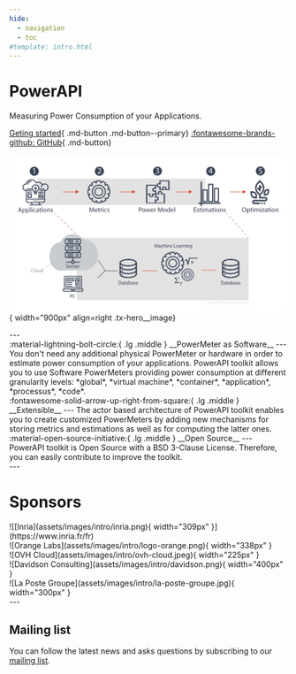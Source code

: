 ```yaml
---
hide:
  - navigation
  - toc
#template: intro.html
---
```


<div class="tx-hero markdown" markdown>

  <div class="tx-hero__content" markdown>

# PowerAPI

Measuring Power Consumption of your Applications.

[Geting started](getting_started){ .md-button .md-button--primary}
[:fontawesome-brands-github: GitHub](https://github.com/powerapi-ng/){ .md-button}  

  </div>

![PowerAPI Overview](assets/images/intro/overview.png){ width="900px" align=right .tx-hero__image}

</div>
---

<!-- div class="grid cards" markdown-->

<div class="grid-container" markdown>
  <div class="grid-item card container" markdown>
:material-lightning-bolt-circle:{ .lg .middle } __PowerMeter as Software__
---
 You don't need any additional physical PowerMeter or hardware in order to estimate power consumption of your applications.
 PowerAPI toolkit allows you to use Software PowerMeters providing power consumption at different granularity levels: *global*, *virtual machine*, *container*, *application*, *processus*, *code*.
  </div>
  <div class="grid-item card container" markdown>
:fontawesome-solid-arrow-up-right-from-square:{ .lg .middle } __Extensible__
---
The actor based architecture of PowerAPI toolkit enables you to create customized PowerMeters by adding new mechanisms for storing metrics and estimations as well as for computing the latter ones.
  </div>
  <div class="grid-item card container" markdown>
:material-open-source-initiative:{ .lg .middle } __Open Source__
---
PowerAPI toolkit is Open Source with a BSD 3-Clause License.
Therefore, you can easily contribute to improve the toolkit.
  </div>
</div>
---

# Sponsors

<div class="sponsors" markdown>
  <div class="sponsor" markdown>  
![[Inria](assets/images/intro/inria.png){ width="309px" }](https://www.inria.fr/fr)
  </div>
  <div class="sponsor" markdown>  
![Orange Labs](assets/images/intro/logo-orange.png){ width="338px" }
  </div>
  <div class="sponsor" markdown>  
![OVH Cloud](assets/images/intro/ovh-cloud.jpeg){ width="225px" }
  </div>
</div>
<div class="sponsors" markdown>
  <div class="sponsor" markdown>  
  ![Davidson Consulting](assets/images/intro/davidson.png){ width="400px" }
  </div>
  <div class="sponsor" markdown>  
  ![La Poste Groupe](assets/images/intro/la-poste-groupe.jpg){ width="300px" }
  </div>
</div>
---

## Mailing list

You can follow the latest news and asks questions by subscribing to our <a href="mailto:sympa@inria.fr?subject=subscribe powerapi">mailing list</a>.

